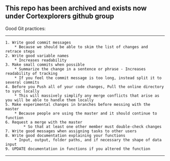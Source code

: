 ## This repo has been archived and exists now under Cortexplorers github group

Good Git practices:
***
	1. Write good commit messages
		* Because we should be able to skim the list of changes and retrace steps
	2. Write good variable names
		* Increases readability
	3. Make small commits when possible
		* Summarize the change in a sentence or phrase - Increases readability of tracking
		* If you feel the commit message is too long, instead split it to several commits
	4. Before you Push all of your code changes, Pull the online directory to sync locally 
		* This will massively simplify any merge conflicts that arise as you will be able to handle them locally
	5. Make experimental changes in branches before messing with the master
		* Because people are using the master and it should continue to function 
	6. Request a merge with the master 
        	* So that at least one other member must double-check changes 
	7. Write good messages when assigning tasks to other users
	8. Write good documentation explaining your functions
		* Input, output, folder paths, and if necessary the shape of data input
	9. UPDATE documentation in functions if you altered the function
	
***
			
 
